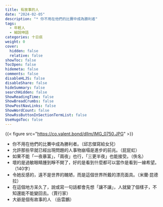 ```yaml
---
title: 有故事的人
date: "2024-02-05"
description: "* 你不用在他們的比賽中成為勝利者"
tags:
  - 年輕人
  - 細說呻語
categories: 十日痰
weight: 0
cover:
  hidden: false
  relative: false
showToc: false
TocOpen: false
hidemeta: false
comments: false
disableHLJS: false
disableShare: false
hideSummary: false
searchHidden: false
ShowReadingTime: false
ShowBreadCrumbs: false
ShowPostNavLinks: false
ShowWordCount: false
ShowRssButtonInSectionTermList: false
UseHugoToc: false
---
```


{{< figure src="https://co.valent.bond/dllm/IMG_0750.JPG" >}}

* 你不用在他們的比賽中成為勝利者。（邱志傑寫給女兒）
* 允許那些早就已經出現問題的人事物崩塌是進步的前兆。（屁屁虹）
* 如果不能「一夜暴富」，「兩夜」也行，「三更半夜」也能接受。（佚名）
* 壞的是過敏眼睛腫到睜不開了，好的是看到什麼都可以當作是看到一線希望。（140字）
* 令她反感的，遠不是世界的醜陋，而是這個世界所戴的漂亮面具。（米蘭·昆德拉）
* 在這個地方呆久了，說或寫一句話都會先想「讓不讓」，人就變了個樣子，不知還能不能變回去。（賈行家）
* 大爺是個有故事的人 （岳雲鵬）